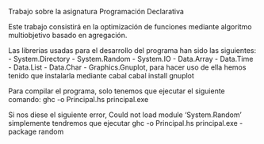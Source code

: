 Trabajo sobre la asignatura Programación Declarativa

Este trabajo consistirá en la optimización de funciones mediante algoritmo multiobjetivo basado en agregación.

Las librerias usadas para el desarrollo del programa han sido las siguientes:
    - System.Directory
    - System.Random
    - System.IO
    - Data.Array
    - Data.Time
    - Data.List
    - Data.Char
    - Graphics.Gnuplot, para hacer uso de ella hemos tenido que instalarla mediante cabal
        cabal install gnuplot

Para compilar el programa, solo tenemos que ejecutar el siguiente comando:
    ghc -o Principal.hs principal.exe

Si nos diese el siguiente error, 
    Could not load module ‘System.Random’
simplemente tendremos que ejecutar
    ghc -o Principal.hs principal.exe -package random
